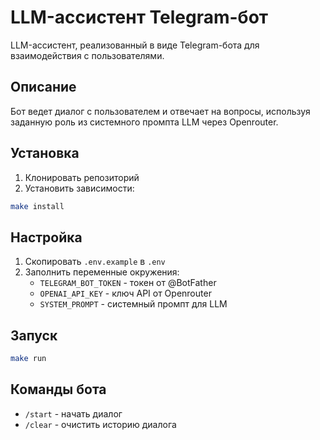 # LLM-ассистент Telegram-бот

LLM-ассистент, реализованный в виде Telegram-бота для взаимодействия с пользователями.

## Описание

Бот ведет диалог с пользователем и отвечает на вопросы, используя заданную роль из системного промпта LLM через Openrouter.

## Установка

1. Клонировать репозиторий
2. Установить зависимости:
```bash
make install
```

## Настройка

1. Скопировать `.env.example` в `.env`
2. Заполнить переменные окружения:
   - `TELEGRAM_BOT_TOKEN` - токен от @BotFather
   - `OPENAI_API_KEY` - ключ API от Openrouter
   - `SYSTEM_PROMPT` - системный промпт для LLM

## Запуск

```bash
make run
```

## Команды бота

- `/start` - начать диалог
- `/clear` - очистить историю диалога

